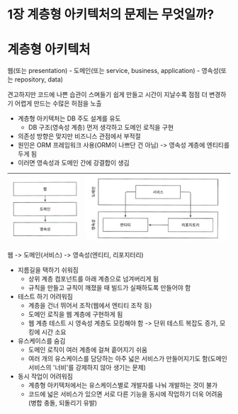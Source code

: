 # 1장 계층형 아키텍처의 문제는 무엇일까?

# 계층형 아키텍처

웹(또는 presentation) - 도메인(또는 service, business, application) - 영속성(또는 repository, data)

견고하지만 코드에 나쁜 습관이 스며들기 쉽게 만들고 시간이 지날수록 점점 더 변경하기 어렵게 만드는 수많은 허점을 노출

- 계층형 아키텍처는 DB 주도 설계를 유도
    - DB 구조(영속성 계층) 먼저 생각하고 도메인 로직을 구현
- 의존성 방향은 맞지만 비즈니스 관점에서 부적절
- 원인은 ORM 프레임워크 사용(ORM이 나쁘단 건 아님) -> 영속성 계층에 엔티티를 두게 됨
- 이러면 영속성과 도메인 간에 강결합이 생김

| ![img.png](img.png) | ![img_1.png](img_1.png) |
|---------------------|-------------------------|

웹 -> 도메인(서비스) -> 영속성(엔티티, 리포지터리)

- 지름길을 택하기 쉬워짐
  - 상위 계층 컴포넌트를 아래 계층으로 넘겨버리게 됨
  - 규칙을 만들고 규칙이 깨졌을 때 빌드가 실패하도록 만들어야 함
- 테스트 하기 어려워짐
  - 계층을 건너 뛰어서 조작(웹에서 엔티티 조작 등)
  - 도메인 로직을 웹 계층에 구현하게 됨
  - 웹 계층 테스트 시 영속성 계층도 모킹해야 함 -> 단위 테스트 복잡도 증가, 모킹에 시간 소요
- 유스케이스를 숨김
  - 도메인 로직이 여러 계층에 걸쳐 흩어지기 쉬움
  - 여러 개의 유스케이스를 담당하는 아주 넓은 서비스가 만들어지기도 함(도메인 서비스의 '너비'를 강제하지 않아 생기는 문제)
- 동시 작업이 어려워짐
  - 계층형 아키텍처에서는 유스케이스별로 개발자를 나눠 개발하는 것이 불가
  - 코드에 넓은 서비스가 있으면 서로 다른 기능을 동시에 작업하기 더욱 어려움(병합 충돌, 되돌리기 유발)